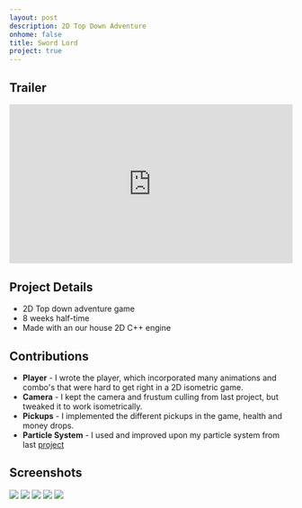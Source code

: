 ```yaml
---
layout: post
description: 2D Top Down Adventure
onhome: false
title: Sword Lord
project: true
---
```

## Trailer
<style>.embed-container { position: relative; padding-bottom: 56.25%; height: 0; overflow: hidden; max-width: 100%; } .embed-container iframe, .embed-container object, .embed-container embed { position: absolute; top: 0; left: 0; width: 100%; height: 100%; }</style><div class='embed-container'><iframe src='https://www.youtube.com/embed/yPqJhWgzzkk' frameborder='0' allowfullscreen></iframe></div>

## Project Details
- 2D Top down adventure game
- 8 weeks half-time
- Made with an our house 2D C++ engine

## Contributions
- **Player** - I wrote the player, which incorporated many animations and combo's that were hard to get right in a 2D isometric game.
- **Camera** - I kept the camera and frustum culling from last project, but tweaked it to work isometrically.
- **Pickups** - I implemented the different pickups in the game, health and money drops.
- **Particle System** - I used and improved upon my particle system from last [project](/ScoutMountain/)

## Screenshots
![](../assets/img/SwordLord_Screenshot_01.png)
![](../assets/img/SwordLord_Screenshot_02.png)
![](../assets/img/SwordLord_Screenshot_03.png)
![](../assets/img/SwordLord_Screenshot_04.png)
![](../assets/img/SwordLord_Screenshot_05.png)